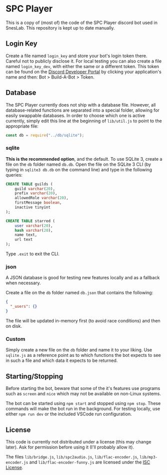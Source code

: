 # SPC Player

This is a copy of (most of) the code of the SPC Player discord bot used in SnesLab. This repository is kept up to date manually.

## Login Key

Create a file named ``login_key`` and store your bot's login token there. Careful not to publicly disclose it. For local testing you can also create a file named `login_key_dev`, with either the same or a different token. This token can be found on the [Discord Developer Portal](https://discord.com/developers/applications/) by clicking your application's name and then: Bot > Build-A-Bot > Token.

## Database

The SPC Player currently does not ship with a database file. However, all database-related functions are separated into a special folder, allowing for easily swappable databases. In order to choose which one is active currently, simply edit this line at the beginning of `lib/util.js` to point to the appropriate file:

```js
const db = require("../db/sqlite");
```

### sqlite

**This is the recommended option**, and the default. To use SQLite 3, create a file on the `db` folder named `db.db`. Open the file on the SQLite 3 CLI (by typing in `sqlite3 db.db` on the command line) and type in the following queries:

```sql
CREATE TABLE guilds (
    guild varchar(20),
    prefix varchar(20),
    allowedRole varchar(20),
    firstMessage boolean,
    inactive tinyint
);

CREATE TABLE starred (
    user varchar(20),
    hash varchar(20),
    name text,
    url text
);
```

Type `.exit` to exit the CLI.

### json

A JSON database is good for testing new features locally and as a fallback when necessary.

Create a file on the `db` folder named `db.json` that contains the following:
```json
{
  "_users": {}
}
```

The file will be updated in-memory first (to avoid race conditions) and then on disk.

### Custom

Simply create a new file on the `db` folder and name it to your liking. Use `sqlite.js` as a reference point as to which functions the bot expects to see in such a file and which data it expects to be returned.

## Starting/Stopping

Before starting the bot, beware that some of the it's features use programs such as `screen` and `nice` which may not be available on non-Linux systems.

The bot can be started using `npm start` and stopped using `npm stop`. These commands will make the bot run in the background. For testing locally, use either `npm run dev` or the included VSCode run configuration.

## License

This code is currently not distributed under a license (this may change later). Ask for permission before using it (I'll probably allow it).

The files `lib/bridge.js`, `lib/spc2audio.js`, `lib/flac-encoder.js`, `lib/mp3-encoder.js` and `lib/flac-encoder-funny.js` are licensed under the [ISC License](https://opensource.org/licenses/ISC).

